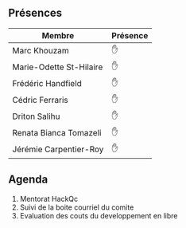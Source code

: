 ## Présences
<!---
Présent: &#x270B;
Absent: &#x1F464;
-->
Membre|Présence
-------|--------
Marc Khouzam | &#x270B;
Marie-Odette St-Hilaire | &#x270B;
Frédéric Handfield | &#x270B;
Cédric Ferraris | &#x270B;
Driton Salihu | &#x270B;
Renata Bianca Tomazeli | &#x270B;
Jérémie Carpentier-Roy | &#x270B;


## Agenda
1. Mentorat HackQc
1. Suivi de la boite courriel du comite
1. Evaluation des couts du developpement en libre

